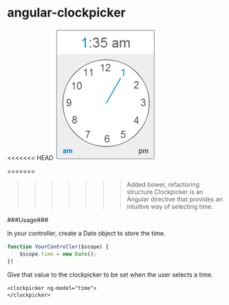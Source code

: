 angular-clockpicker
===================

<<<<<<< HEAD
![Clockpicker](/clockpicker.png "")

=======
>>>>>>> Added bower, refactoring structure
Clockpicker is an Angular directive that provides an intuitive way of selecting time.

###Usage###

In your controller, create a Date object to store the time.
```javascript
function YourController($scope) {
    $scope.time = new Date();
})
```
Give that value to the clockpicker to be set when the user selects a time.
```
<clockpicker ng-model="time">
</clockpicker>
```
